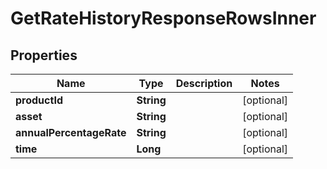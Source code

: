 

# GetRateHistoryResponseRowsInner


## Properties

| Name | Type | Description | Notes |
|------------ | ------------- | ------------- | -------------|
|**productId** | **String** |  |  [optional] |
|**asset** | **String** |  |  [optional] |
|**annualPercentageRate** | **String** |  |  [optional] |
|**time** | **Long** |  |  [optional] |



